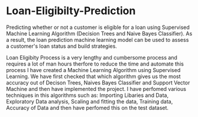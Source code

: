 # Loan-Eligibilty-Prediction
Predicting whether or not a customer is eligible for a loan using Supervised Machine Learning Algorithm (Decision Trees and Naive Bayes Classifier). As a result, the loan prediction machine learning model can be used to assess a customer's loan status and build strategies.

Loan Eligibity Process is a very lengthy and cumbersome process and requires a lot of man hours therfore to reduce the time and automate this process I have created a Machine Learning Algorithm using Supervised Learning. We have first checked that which algorithm gives us the most accuracy out of Decison Trees, Naives Bayes Classifier and Support Vector Machine and then have implemented the project.
I have perfomed various techniques in this algorithms such as: Importing Libaries and Data, Exploratory Data analysis, Scaling and fitting the data, Training data, Accuracy of Data and then have perfomed this on the test dataset. 
